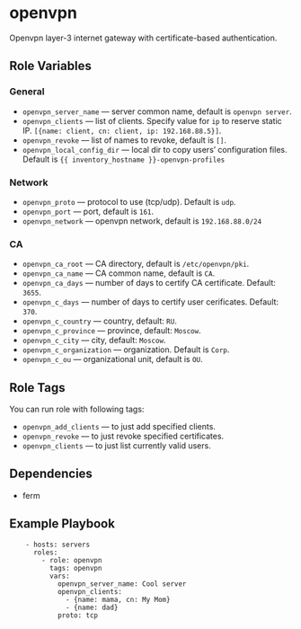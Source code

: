 openvpn
=========

Openvpn layer-3 internet gateway with certificate-based authentication.

Role Variables
--------------
### General
* `openvpn_server_name` — server common name, default is `openvpn server`.
* `openvpn_clients` — list of clients. Specify value for `ip` to reserve static IP. `[{name: client, cn: client, ip: 192.168.88.5}]`.
* `openvpn_revoke` — list of names to revoke, default is `[]`.
* `openvpn_local_config_dir` — local dir to copy users’ configuration files. Default is `{{ inventory_hostname }}-openvpn-profiles`
### Network
* `openvpn_proto` — protocol to use (tcp/udp). Default is `udp`.
* `openvpn_port` — port, default is `161`.
* `openvpn_network` — openvpn network, default is `192.168.88.0/24`
### CA
* `openvpn_ca_root` — CA directory, default is `/etc/openvpn/pki`.
* `openvpn_ca_name` — CA common name, default is `CA`.
* `openvpn_ca_days` — number of days to certify CA certificate. Default: `3655`.
* `openvpn_c_days` — number of days to certify user cerificates. Default: `370`.
* `openvpn_c_country` — country, default: `RU`.
* `openvpn_c_province` — province, default: `Moscow`.
* `openvpn_c_city` — city, default: `Moscow`.
* `openvpn_c_organization` — organization. Default is `Corp`.
* `openvpn_c_ou` — organizational unit, default is `OU`.

Role Tags
---------

You can run role with following tags:
* `openvpn_add_clients` — to just add specified clients.
* `openvpn_revoke` — to just revoke specified certificates.
* `openvpn_clients` — to just list currently valid users.

Dependencies
------------

* ferm

Example Playbook
----------------

```
    - hosts: servers
      roles:
        - role: openvpn
          tags: openvpn
          vars:
            openvpn_server_name: Cool server
            openvpn_clients:
              - {name: mama, cn: My Mom}
              - {name: dad}
            proto: tcp
```
